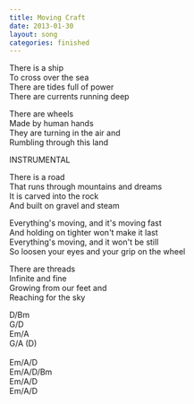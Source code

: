 ```yaml
---
title: Moving Craft
date: 2013-01-30
layout: song
categories: finished
---
```

There is a ship  
To cross over the sea  
There are tides full of power  
There are currents running deep

There are wheels  
Made by human hands  
They are turning in the air and  
Rumbling through this land

<div class="chorus">INSTRUMENTAL</div>

There is a road  
That runs through mountains and dreams  
It is carved into the rock  
And built on gravel and steam

<div class="chorus">
  Everything's moving, and it's moving fast<br/>
  And holding on tighter won't make it last<br/>
  Everything's moving, and it won't be still<br/>
  So loosen your eyes and your grip on the wheel
</div>

There are threads  
Infinite and fine  
Growing from our feet and  
Reaching for the sky

<div class="chords">
  D/Bm<br/>
  G/D<br/>
  Em/A<br/>
  G/A (D)<br/>
  <br/>
  Em/A/D<br/>
  Em/A/D/Bm<br/>
  Em/A/D<br/>
  Em/A/D
</div>
